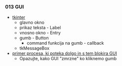 ### 013 GUI
* [tkinter](/src/013_GUI/test013.py)
  * glavno okno
  * prikaz teksta - Label
  * vnosno okno - Entry
  * gumb - Button
    * command funkcija na gumb - callback
  * tkMessageBox
* [primer procesa, ki poteka dolgo in s tem blokira GUI](/src/013_GUI/test.py)
  * Opazujte, kako GUI "zmrzne" ko kliknemo gumb